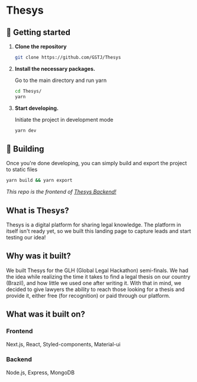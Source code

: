 # Thesys

## 🚀 Getting started

1.  **Clone the repository**

    ```sh
    git clone https://github.com/GSTJ/Thesys
    ```

2.  **Install the necessary packages.**

    Go to the main directory and run yarn

    ```sh
    cd Thesys/
    yarn
    ```

3.  **Start developing.**

    Initiate the project in development mode

    ```sh
    yarn dev
    ```

## 🚀 Building

Once you're done developing, you can simply build and export the project to static files

```sh
yarn build && yarn export
```

_This repo is the frontend of [Thesys Backend!](https://github.com/GSTJ/ThesysBackend)_

## What is Thesys?

Thesys is a digital platform for sharing legal knowledge. The platform in itself isn't ready yet, so we built this landing page to capture leads and start testing our idea!

## Why was it built?

We built Thesys for the GLH (Global Legal Hackathon) semi-finals.
We had the idea while realizing the time it takes to find a legal thesis on our country (Brazil), and how little we used one after writing it. With that in mind, we decided to give lawyers the ability to reach those looking for a thesis and provide it, either free (for recognition) or paid through our platform.

## What was it built on?

### Frontend

Next.js, React, Styled-components, Material-ui

### Backend

Node.js, Express, MongoDB
